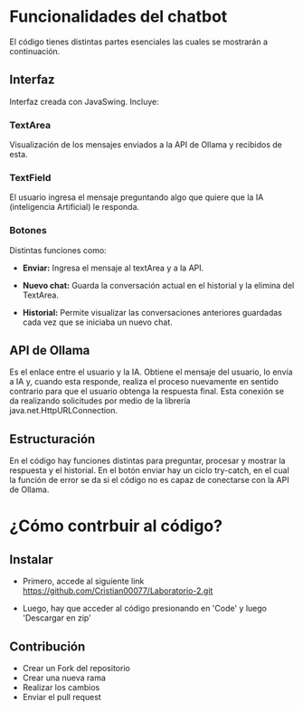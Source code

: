 # Funcionalidades del chatbot
<p>
El código tienes distintas partes esenciales las cuales se mostrarán a continuación.

## Interfaz
Interfaz creada con JavaSwing. Incluye:
### TextArea
Visualización de los mensajes enviados a la API de Ollama y recibidos de esta.
### TextField
El usuario ingresa el mensaje preguntando algo que quiere que la IA (inteligencia Artificial) le responda.
### Botones
Distintas funciones como:
- **Enviar:** Ingresa el mensaje al textArea y a la API.

- **Nuevo chat:** Guarda la conversación actual en el historial y la elimina del TextArea.

- **Historial:** Permite visualizar las conversaciones anteriores guardadas cada vez que se iniciaba un nuevo chat.

## API de Ollama
Es el enlace entre el usuario y la IA. Obtiene el mensaje del usuario, lo envía a IA y, cuando esta responde, realiza el proceso nuevamente en sentido contrario para que el usuario obtenga la respuesta final. 
Esta conexión se da realizando solicitudes por medio de la librería java.net.HttpURLConnection.

## Estructuración
En el código hay funciones distintas para preguntar, procesar y mostrar la respuesta y el historial. En el botón enviar hay un ciclo try-catch, en el cual la función de error se da si el código no es capaz de conectarse con la API de Ollama.


# ¿Cómo contrbuir al código?

## Instalar

- Primero, accede al siguiente link
	https://github.com/Cristian00077/Laboratorio-2.git

- Luego, hay que acceder al código presionando en 'Code' y luego 'Descargar en zip'
<p>

## Contribución
- Crear un Fork del repositorio
- Crear una nueva rama
- Realizar los cambios
- Enviar el pull request